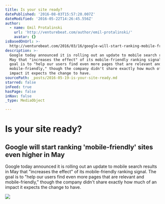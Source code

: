 ```yaml
---
title: Is your site ready?
datePublished: '2016-08-03T15:57:20.007Z'
dateModified: '2016-05-22T14:26:45.556Z'
author:
  - name: Emil Protalinski
    url: 'http://venturebeat.com/author/emil-protalinski/'
    avatar: {}
isBasedOnUrl: >-
  http://venturebeat.com/2016/03/16/google-will-start-ranking-mobile-friendly-sites-even-higher-in-may/
description: >-
  Google today announced it is rolling out an update to mobile search results in
  May that "increases the effect" of its mobile-friendly ranking signal. The
  goal is to "help our users find even more pages that are relevant and
  mobile-friendly," though the company didn't share exactly how much of an
  impact it expects the change to have.
sourcePath: _posts/2016-05-19-is-your-site-ready.md
starred: false
inFeed: true
hasPage: false
inNav: false
_type: MediaObject

---
```

# Is your site ready?

<article style=""><h1>Google will start ranking 'mobile-friendly' sites even higher in May</h1><p>Google today announced it is rolling out an update to mobile search results in May that "increases the effect" of its mobile-friendly ranking signal. The goal is to "help our users find even more pages that are relevant and mobile-friendly," though the company didn't share exactly how much of an impact it expects the change to have.</p><img src="http://1u88jj3r4db2x4txp44yqfj1.wpengine.netdna-cdn.com/wp-content/uploads/2014/11/google_mobile_search.png" /></article>